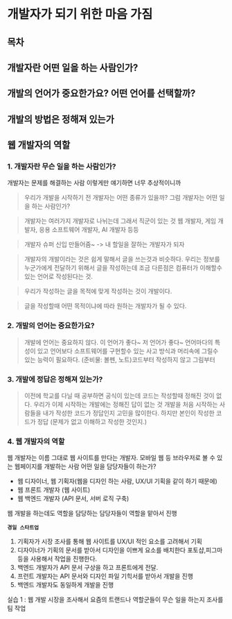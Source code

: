 # 개발자가 되기 위한 마음 가짐

## 목차

## 개발자란 어떤 일을 하는 사람인가?
## 개발의 언어가 중요한가요? 어떤 언어를 선택할까?
## 개발의 방법은 정해져 있는가
## 웹 개발자의 역할

### 1. 개발자란 무슨 일을 하는 사람인가?
개발자는 문제를 해결하는 사람 이렇게만 얘기하면 너무 추상적이니까

> 우리가 개발을 시작하기 전 개발자는 어떤 종류가 있을까? 그럼 개발자는 어떤 일을 하는 사람인가?

> 개발자는 여러가지 개발자로 나뉘는데 그래서 직군이 있는 것
> 웹 개발자, 게임 개발자, 응용 소프트웨어 개발자, AI 개발자 등등

> 개발자 슈퍼 신입 만들어줌~ -> 내 할일을 잘하는 개발자가 되자

> 개발자의 개발이라는 것은 쉽게 말해서 글을 쓰는것과 비슷하다. 우리는 정보를 누군가에게 전달하기 위해서 글을 작성하는데 조금 다른점은 컴퓨터가 이해할수 있는 언어로 작성된다는 것.

> 우리가 작성하는 글을 목적에 맞게 작성하는 것이 개발이다.

> 글을 작성할때 어떤 목적이냐에 따라 원하는 개발자가 될 수 있다.


### 2. 개발의 언어는 중요한가요?
> 개발에 언어는 중요하지 않다.
> 이 언어가 좋다~ 저 언어가 좋다~ 
> 언어마다의 특성이 있고 언어보다 소프트웨어를 구현할수 있는 사고 방식과
> 머리속에 그릴수 있는 능력이 필요하다. (준비물: 볼펜, 노트)코드부터 작성하지 않고 그림부터


### 3. 개발에 정답은 정해져 있는가?
> 이전에 학교를 다닐 때 공부하면 공식이 있는데 코드는 작성할때 정해진 것이 없다.
> 우리가 이제 시작하는 개발에는 정해진 답이 없는 것
> 개발을 처음 시작하는 사람들을 내가 작성한 코드가 정답인지 고민을 많이한다.
> 하지만 본인이 작성한 코드가 정답 (문제가 없고 이해하고 작성한 것인지.)

### 4. 웹 개발자의 역할

웹 개발자는 이름 그대로 웹 사이트를 만다는 개발자.
모바일 웹 등 브라우저로 볼 수 있는 웹페이지를 개발하는 사람 
어떤 일을 담당자들이 하는가?

- 웹 디자이너, 웹 기획자(웹을 디자인 하는 사람, UX/UI 기획을 같이 하기 때문에)
- 웹 프론트 개발자 (웹 사이트)
- 웹 백엔드 개발자 (API 문서, 서버 로직 구축)

웹 개발을 하는데도 역할을 담당하는 담당자들이 역할을 맡아서 진행

**`경일 스타트업`**

1. 기획자가 시장 조사를 통해 웹 사이트를 UX/UI 적인 요소를 고려해서 기획
2. 디자이너가 기획의 문서를 받아서 디자인을 이쁘게 요소를 배치한다 포토샵,피그마 등을 사용해서 작업을 진행한다.
3. 백엔드 개발자가 API 문서 구상을 하고 프론트에게 전달.
4. 프런트 개발자는 API 문서와 디자인 파일 기힉서를 받아서 개발을 진행
5. 백엔드 개발자도 동일하게 개발을 진행

실습 1 : 웹 개발 시장을 조사해서 요즘의 트랜드나 역할군들이 무슨 일을 하는지 조사를 팀 작업